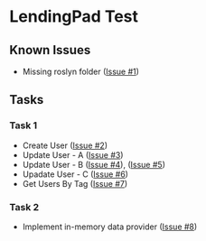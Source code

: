 # LendingPad Test

## Known Issues
- Missing roslyn folder ([Issue #1](https://github.com/Coder272-tech/LendingPad-Test/issues/1))

## Tasks

### Task 1

* Create User ([Issue #2](https://github.com/Coder272-tech/LendingPad-Test/issues/2))
* Update User - A ([Issue #3](https://github.com/Coder272-tech/LendingPad-Test/issues/3))
* Update User - B ([Issue #4](https://github.com/Coder272-tech/LendingPad-Test/issues/4)), ([Issue #5](https://github.com/Coder272-tech/LendingPad-Test/issues/5))
* Upadate User - C ([Issue #6](https://github.com/Coder272-tech/LendingPad-Test/issues/6))
* Get Users By Tag ([Issue #7](https://github.com/Coder272-tech/LendingPad-Test/issues/7))

### Task 2

* Implement in-memory data provider ([Issue #8](https://github.com/Coder272-tech/LendingPad-Test/issues/8))

